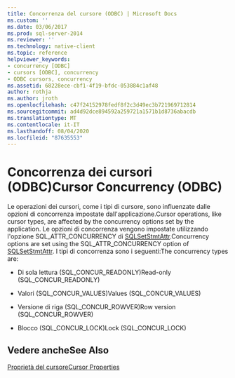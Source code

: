 ```yaml
---
title: Concorrenza del cursore (ODBC) | Microsoft Docs
ms.custom: ''
ms.date: 03/06/2017
ms.prod: sql-server-2014
ms.reviewer: ''
ms.technology: native-client
ms.topic: reference
helpviewer_keywords:
- concurrency [ODBC]
- cursors [ODBC], concurrency
- ODBC cursors, concurrency
ms.assetid: 68228ece-cbf1-4f19-bfdc-053884c1af48
author: rothja
ms.author: jroth
ms.openlocfilehash: c47f24152978fedf8f2c3d49ec3b721969712814
ms.sourcegitcommit: ad4d92dce894592a259721a1571b1d8736abacdb
ms.translationtype: MT
ms.contentlocale: it-IT
ms.lasthandoff: 08/04/2020
ms.locfileid: "87635553"
---
```

# <a name="cursor-concurrency-odbc"></a><span data-ttu-id="6f9d1-102">Concorrenza dei cursori (ODBC)</span><span class="sxs-lookup"><span data-stu-id="6f9d1-102">Cursor Concurrency (ODBC)</span></span>
  <span data-ttu-id="6f9d1-103">Le operazioni dei cursori, come i tipi di cursore, sono influenzate dalle opzioni di concorrenza impostate dall'applicazione.</span><span class="sxs-lookup"><span data-stu-id="6f9d1-103">Cursor operations, like cursor types, are affected by the concurrency options set by the application.</span></span> <span data-ttu-id="6f9d1-104">Le opzioni di concorrenza vengono impostate utilizzando l'opzione SQL_ATTR_CONCURRENCY di [SQLSetStmtAttr](../../native-client-odbc-api/sqlsetstmtattr.md).</span><span class="sxs-lookup"><span data-stu-id="6f9d1-104">Concurrency options are set using the SQL_ATTR_CONCURRENCY option of [SQLSetStmtAttr](../../native-client-odbc-api/sqlsetstmtattr.md).</span></span> <span data-ttu-id="6f9d1-105">I tipi di concorrenza sono i seguenti:</span><span class="sxs-lookup"><span data-stu-id="6f9d1-105">The concurrency types are:</span></span>  
  
-   <span data-ttu-id="6f9d1-106">Di sola lettura (SQL_CONCUR_READONLY)</span><span class="sxs-lookup"><span data-stu-id="6f9d1-106">Read-only (SQL_CONCUR_READONLY)</span></span>  
  
-   <span data-ttu-id="6f9d1-107">Valori (SQL_CONCUR_VALUES)</span><span class="sxs-lookup"><span data-stu-id="6f9d1-107">Values (SQL_CONCUR_VALUES)</span></span>  
  
-   <span data-ttu-id="6f9d1-108">Versione di riga (SQL_CONCUR_ROWVER)</span><span class="sxs-lookup"><span data-stu-id="6f9d1-108">Row version (SQL_CONCUR_ROWVER)</span></span>  
  
-   <span data-ttu-id="6f9d1-109">Blocco (SQL_CONCUR_LOCK)</span><span class="sxs-lookup"><span data-stu-id="6f9d1-109">Lock (SQL_CONCUR_LOCK)</span></span>  
  
## <a name="see-also"></a><span data-ttu-id="6f9d1-110">Vedere anche</span><span class="sxs-lookup"><span data-stu-id="6f9d1-110">See Also</span></span>  
 [<span data-ttu-id="6f9d1-111">Proprietà del cursore</span><span class="sxs-lookup"><span data-stu-id="6f9d1-111">Cursor Properties</span></span>](cursor-properties.md)  
  
  
